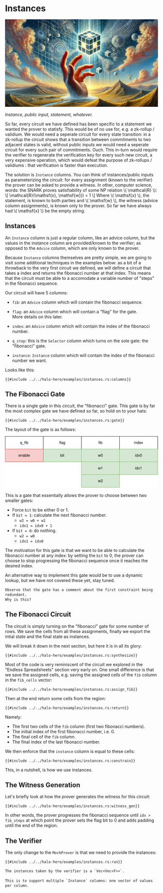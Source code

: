 # Instances

![](./top.webp)

*Instance, public input, statement, whatever.*

So far, every circuit we have defined has been specific to a statement we wanted the prover to statisfy.
This would be of no use for, e.g. a zk-rollup / validium.
We would need a seperate circuit for every state transition:
in a zk-rollup the circuit shows that a transition between commitments to two adjacent states is valid, without public inputs we would need a seperate circuit for every such pair of commitments. Ouch.
This in-turn would require the verifier to regenerate the verification key for every such new circuit, a very expensive operation, which would defeat the purpose of zk-rollups / validiums : that verification is faster than execution.

The solution is `Instance` columns.
You can think of instances/public inputs as parameterizing the circuit:
for every assignment (known to the verifier) the prover can be asked to provide a witness.
In other, computer science, words:
the SNARK proves satisfiability of some NP relation \\( \mathcal{R} \\):
\\[
  \mathcal{R}(\mathsf{x}, \mathsf{w})) = 1
\\]
Where \\( \mathsf{x} \\), the statement, is known to both parties and \\( \mathsf{w} \\), the witness (advice column assignments), is known only to the prover.
So far we have always had \\( \mathsf{x} \\) be the empty string.

## Instances

An `Instance` column is just a regular column, like an advice column,
but the values in the instance column are provided/known to the verifier;
as opposed to the `Advice` column, which are only known to the prover.

Because `Instance` columns themselves are pretty simple,
we are going to visit some additional techniques in the examples below:
as a bit of a throwback to the very first circuit we defined,
we will define a circuit that takes a index and returns the fibonacci number at that index.
This means that the circuit must be able to a accomodate a variable number of "steps" in the fibonacci sequence.

Our circuit will have 5 columns:

- `fib`: an `Advice` column which will contain the fibonacci sequence.

- `flag`: an `Advice` column which will contain a "flag" for the gate. \
  More details on this later.

- `index`: an `Advice` column which will contain the index of the fibonacci number.

- `q_step`: this is the `Selector` column which turns on the sole gate: the "fibonacci" gate.

- `instance`:  `Instance` column which will contain the index of the fibonacci number we want.

Looks like this:

```rust,no_run,noplaypen
{{#include ../../halo-hero/examples/instances.rs:columns}}
```

## The Fibonacci Gate

There is a single gate in this circuit, the "fibonacci" gate.
This gate is by far the most complex gate we have defined so far, so hold on to your hats:

```rust,no_run,noplaypen
{{#include ../../halo-hero/examples/instances.rs:gate}}
```


The layout of the gate is as follows:

![Fibonacci gate](./fib.svg)

This is a gate that essentially allows the prover to choose between two smaller gates:

- Force `bit` to be either 0 or 1.
- If `bit = 1`: calculate the next fibonacci number.
  - `w2 = w0 + w1`
  - `idx1 = idx0 + 1`
- If `bit = 0`: do nothing.
  - `w2 = w0`
  - `idx1 = idx0`

The motivation for this gate is that we want to be able to calculate the fibonacci number at any index:
by setting the `bit` to 0, the prover can choose to stop progressing the fibonacci sequence once it reaches the desired index.

An alternative way to implement this gate would be to use a dynamic lookup,
but we have not covered these yet, stay tuned.

```admonish question
Observe that the gate has a comment about the first constraint being redundant.
Why is this?
```

## The Fibonacci Circuit

The circuit is simply turning on the "fibonacci" gate for some number of rows.
We save the cells from all these assignments, finally we export the intial state and the final state as instances.

We will break it down in the next section, but here it is in all its glory:

```rust,no_run,noplaypen
{{#include ../../halo-hero/examples/instances.rs:synthesize}}
```

Most of the code is very reminiscent of the circuit we explored in the "Endless Spreadsheets" section very early on.
One small difference is that we save the assigned cells,
e.g. saving the assigned cells of the `fib` column in the `fib_cells` vector:

```rust,no_run,noplaypen
{{#include ../../halo-hero/examples/instances.rs:assign_fib}}
```

Then at the end return some cells from the region:

```rust,no_run,noplaypen
{{#include ../../halo-hero/examples/instances.rs:return}}
```

Namely:

- The first two cells of the `fib` column (first two fibonacci numbers).
- The initial index of the first fibonacci number, i.e. 0.
- The final cell of the `fib` column.
- The final index of the last fibonacci number.

We then enforce that the `instance` column is equal to these cells:

```rust,no_run,noplaypen
{{#include ../../halo-hero/examples/instances.rs:constrain}}
```

This, in a nutshell, is how we use instances.

## The Witness Generation

Let's briefly look at how the prover generates the witness for this circuit:

```rust,no_run,noplaypen
{{#include ../../halo-hero/examples/instances.rs:witness_gen}}
```

In other words, the prover progresses the fibonacci sequence until
`idx > fib_steps` at which point the prover sets the flag bit to 0
and adds padding until the end of the region.

## The Verifier

The only change to the `MockProver` is that we need to provide the instances:

```rust,no_run,noplaypen
{{#include ../../halo-hero/examples/instances.rs:run}}
```

```admonish note
The instances taken by the verifier is a `Vec<Vec<F>>`.

This is to support multiple `Instance` columns: one vector of values per column.
```
